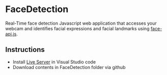 # FaceDetection
Real-Time face detection Javascript web application that accesses your webcam and identifies facial expressions and facial landmarks using [face-api.js](https://justadudewhohacks.github.io/face-api.js/docs/index.html).

## Instructions
- Install [Live Server](https://www.youtube.com/watch?v=WzE0yqwbdgU&ab_channel=JamesQQuick) in Visual Studio code
- Download contents in FaceDetection folder via github
